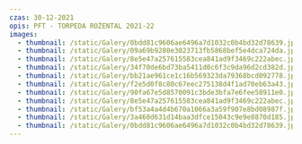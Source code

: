 ```yaml
---
czas: 30-12-2021
opis: PFT - TORPEDA ROŻENTAL 2021-22
images:
  - thumbnail: /static/Galery/0bdd81c9606ae6496a7d1032c0b4bd32d78639.jpg
  - thumbnail: /static/Galery/09a69b9280e3023713fb5868bef5e4dca724da.jpg
  - thumbnail: /static/Galery/8e5e47a257615583cea841ad9f3469c222abec.jpg
  - thumbnail: /static/Galery/34f70de6bd73ba5411d0c6f3c9da96d2cd382d.jpg
  - thumbnail: /static/Galery/bb21ae961ce1c16b569323da79368bcd092778.jpg
  - thumbnail: /static/Galery/f2e5d0f8c80c67eec275138d4f1ad70eb63a43.jpg
  - thumbnail: /static/Galery/90fa67e5d8570091c3bde3bfa7e6fee58911e0.jpg
  - thumbnail: /static/Galery/8e5e47a257615583cea841ad9f3469c222abec.jpg
  - thumbnail: /static/Galery/bf53a4a4d4b670a1066a3a59f907e8bd08987f.jpg
  - thumbnail: /static/Galery/3a460d631d14baa3dfce15043c9e9e8870d185.jpg
  - thumbnail: /static/Galery/0bdd81c9606ae6496a7d1032c0b4bd32d78639.jpg
---
```

